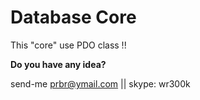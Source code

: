 Database Core
====


This "core" use PDO class !!

**Do you have any idea?**

send-me prbr@ymail.com || skype: wr300k

